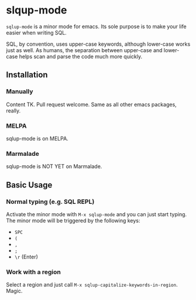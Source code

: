 # slqup-mode

`sqlup-mode` is a minor mode for emacs. Its sole purpose is to make
your life easier when writing SQL.

SQL, by convention, uses upper-case keywords, although lower-case
works just as well. As humans, the separation between upper-case and
lower-case helps scan and parse the code much more quickly.

## Installation

### Manually

Content TK. Pull request welcome. Same as all other emacs packages,
really.

### MELPA

sqlup-mode is on MELPA.

### Marmalade

sqlup-mode is NOT YET on Marmalade.

## Basic Usage

### Normal typing (e.g. SQL REPL)

Activate the minor mode with `M-x sqlup-mode` and you can just start
typing. The minor mode will be triggered by the following keys:
* `SPC`
* `(`
* `,`
* `;`
* `\r` (Enter)

### Work with a region

Select a region and just call `M-x sqlup-capitalize-keywords-in-region`.
Magic.
